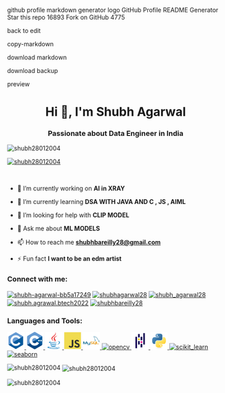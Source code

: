 github profile markdown generator logo
GitHub Profile README Generator
Star this repo
16893
Fork on GitHub
4775

back to edit

copy-markdown

download markdown

download backup

preview
<h1 align="center">Hi 👋, I'm Shubh Agarwal</h1>
<h3 align="center">Passionate about Data Engineer in India</h3>

<p align="left"> <img src="https://komarev.com/ghpvc/?username=shubh28012004&label=Profile%20views&color=0e75b6&style=flat" alt="shubh28012004" /> </p>

<p align="left"> <a href="https://github.com/ryo-ma/github-profile-trophy"><img src="https://github-profile-trophy.vercel.app/?username=shubh28012004" alt="shubh28012004" /></a> </p>

<p align="left"> <a href="https://twitter.com/" target="blank"><img src="https://img.shields.io/twitter/follow/?logo=twitter&style=for-the-badge" alt="" /></a> </p>

- 🔭 I’m currently working on **AI in XRAY**

- 🌱 I’m currently learning **DSA WITH JAVA AND C , JS , AIML**

- 🤝 I’m looking for help with **CLIP MODEL**

- 💬 Ask me about **ML MODELS**

- 📫 How to reach me **shubhbareilly28@gmail.com**

- ⚡ Fun fact **I want to be an edm artist**

<h3 align="left">Connect with me:</h3>
<p align="left">
<a href="https://linkedin.com/in/shubh-agarwal-bb5a17249" target="blank"><img align="center" src="https://raw.githubusercontent.com/rahuldkjain/github-profile-readme-generator/master/src/images/icons/Social/linked-in-alt.svg" alt="shubh-agarwal-bb5a17249" height="30" width="40" /></a>
<a href="https://kaggle.com/shubhagarwal28" target="blank"><img align="center" src="https://raw.githubusercontent.com/rahuldkjain/github-profile-readme-generator/master/src/images/icons/Social/kaggle.svg" alt="shubhagarwal28" height="30" width="40" /></a>
<a href="https://instagram.com/shubh_agarwal28" target="blank"><img align="center" src="https://raw.githubusercontent.com/rahuldkjain/github-profile-readme-generator/master/src/images/icons/Social/instagram.svg" alt="shubh_agarwal28" height="30" width="40" /></a>
<a href="https://medium.com/shubh.agrawal.btech2022" target="blank"><img align="center" src="https://raw.githubusercontent.com/rahuldkjain/github-profile-readme-generator/master/src/images/icons/Social/medium.svg" alt="shubh.agrawal.btech2022" height="30" width="40" /></a>
<a href="https://www.hackerrank.com/shubhbareilly28" target="blank"><img align="center" src="https://raw.githubusercontent.com/rahuldkjain/github-profile-readme-generator/master/src/images/icons/Social/hackerrank.svg" alt="shubhbareilly28" height="30" width="40" /></a>
</p>

<h3 align="left">Languages and Tools:</h3>
<p align="left"> <a href="https://www.cprogramming.com/" target="_blank" rel="noreferrer"> <img src="https://raw.githubusercontent.com/devicons/devicon/master/icons/c/c-original.svg" alt="c" width="40" height="40"/> </a> <a href="https://www.w3schools.com/cpp/" target="_blank" rel="noreferrer"> <img src="https://raw.githubusercontent.com/devicons/devicon/master/icons/cplusplus/cplusplus-original.svg" alt="cplusplus" width="40" height="40"/> </a> <a href="https://www.java.com" target="_blank" rel="noreferrer"> <img src="https://raw.githubusercontent.com/devicons/devicon/master/icons/java/java-original.svg" alt="java" width="40" height="40"/> </a> <a href="https://developer.mozilla.org/en-US/docs/Web/JavaScript" target="_blank" rel="noreferrer"> <img src="https://raw.githubusercontent.com/devicons/devicon/master/icons/javascript/javascript-original.svg" alt="javascript" width="40" height="40"/> </a> <a href="https://www.mysql.com/" target="_blank" rel="noreferrer"> <img src="https://raw.githubusercontent.com/devicons/devicon/master/icons/mysql/mysql-original-wordmark.svg" alt="mysql" width="40" height="40"/> </a> <a href="https://opencv.org/" target="_blank" rel="noreferrer"> <img src="https://www.vectorlogo.zone/logos/opencv/opencv-icon.svg" alt="opencv" width="40" height="40"/> </a> <a href="https://pandas.pydata.org/" target="_blank" rel="noreferrer"> <img src="https://raw.githubusercontent.com/devicons/devicon/2ae2a900d2f041da66e950e4d48052658d850630/icons/pandas/pandas-original.svg" alt="pandas" width="40" height="40"/> </a> <a href="https://www.python.org" target="_blank" rel="noreferrer"> <img src="https://raw.githubusercontent.com/devicons/devicon/master/icons/python/python-original.svg" alt="python" width="40" height="40"/> </a> <a href="https://scikit-learn.org/" target="_blank" rel="noreferrer"> <img src="https://upload.wikimedia.org/wikipedia/commons/0/05/Scikit_learn_logo_small.svg" alt="scikit_learn" width="40" height="40"/> </a> <a href="https://seaborn.pydata.org/" target="_blank" rel="noreferrer"> <img src="https://seaborn.pydata.org/_images/logo-mark-lightbg.svg" alt="seaborn" width="40" height="40"/> </a> </p>

<p><img align="left" src="https://github-readme-stats.vercel.app/api/top-langs?username=shubh28012004&show_icons=true&locale=en&layout=compact" alt="shubh28012004" /></p>

<p>&nbsp;<img align="center" src="https://github-readme-stats.vercel.app/api?username=shubh28012004&show_icons=true&locale=en" alt="shubh28012004" /></p>

<p><img align="center" src="https://github-readme-streak-stats.herokuapp.com/?user=shubh28012004&" alt="shubh28012004" /></p>

